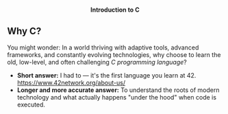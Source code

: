 <h4 align="center">Introduction to C</h4>

<h2>Why C?</h2>
<p>
  You might wonder: In a world thriving with adaptive tools, advanced frameworks,  
  and constantly evolving technologies, why choose to learn the old, low-level, and  
  often challenging <em>C programming language</em>?
</p>
<ul>
  <li><strong>Short answer:</strong> I had to — it's the first language you learn at 42.  
    <a href="https://www.42network.org/about-us/">https://www.42network.org/about-us/</a></li>
  <li><strong>Longer and more accurate answer:</strong> To understand the roots of modern technology  
    and what actually happens "under the hood" when code is executed.</li>
</ul>



